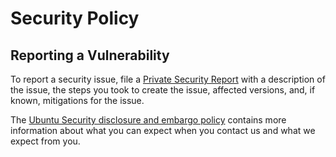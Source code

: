 # Security Policy

## Reporting a Vulnerability

To report a security issue, file a [Private Security Report](https://github.com/rockcrafters/java-rockcraft-plugins/security/advisories/new) with a description of the issue, the steps you took to create the issue, affected versions, and, if known, mitigations for the issue.

The [Ubuntu Security disclosure and embargo policy](https://ubuntu.com/security/disclosure-policy) contains more information about what you can expect when you contact us and what we expect from you.
